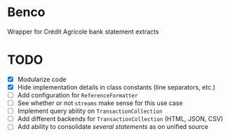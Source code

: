 # Benco
Wrapper for Crédit Agricole bank statement extracts

# TODO

- [x] Modularize code
- [x] Hide implementation details in class constants (line separators, etc.)
- [ ] Add configuration for `ReferenceFormatter`
- [ ] See whether or not `streams` make sense for this use case
- [ ] Implement query ability on `TransactionCollection`
- [ ] Add different backends for `TransactionCollection` (HTML, JSON, CSV)
- [ ] Add ability to consolidate *several statements* as on unified source